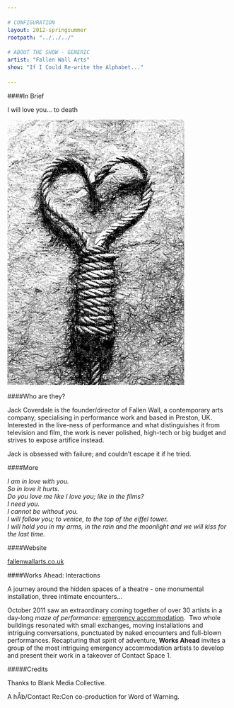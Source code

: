 ```yaml
---

# CONFIGURATION
layout: 2012-springsummer
rootpath: "../../../"

# ABOUT THE SHOW - GENERIC
artist: "Fallen Wall Arts"
show: "If I Could Re-write the Alphabet..."

---
```


####In Brief

I will love you... to death    

![fallenwall](W10fallenwall.jpg)

####Who are they?

Jack Coverdale is the founder/director of Fallen Wall, a contemporary arts company, specialising in performance work and based in Preston, UK.  Interested in the live-ness of performance and what distinguishes it from television and film, the work is never polished, high-tech or big budget and strives to expose artifice instead.    

Jack is obsessed with failure; and couldn’t escape it if he tried.    

####More

*I am in love with you.     
So in love it hurts.    
Do you love me like I love you; like in the films?    
I need you.    
I cannot be without you.   
I will follow you; to venice, to the top of the eiffel tower.   
I will hold you in my arms, in the rain and the moonlight and we will kiss for the last time.*    

####Website

[fallenwallarts.co.uk](http://www.fallenwallarts.co.uk)

####Works Ahead: Interactions

A journey around the hidden spaces of a theatre - one monumental installation, three intimate encounters... 

October 2011 saw an extraordinary coming together of over 30 artists in a day-long *maze of performance*: [emergency accommodation](http://emergencymcr.org/).  Two whole buildings resonated with small exchanges, moving installations and intriguing conversations, punctuated by naked encounters and full-blown performances. Recapturing that spirit of adventure, **Works Ahead** invites a group of the most intriguing emergency accommodation artists to develop and present their work in a takeover of Contact Space 1. 

#####Credits

Thanks to Blank Media Collective.

A hÅb/Contact Re:Con co-production for Word of Warning.